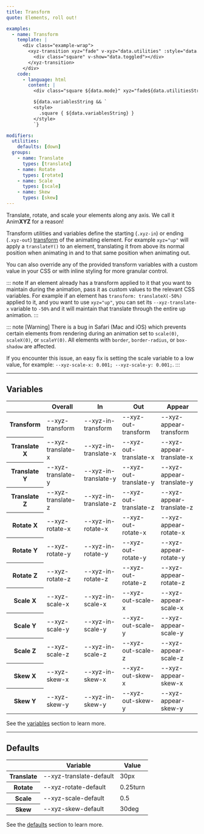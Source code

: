 ```yaml
---
title: Transform
quote: Elements, roll out!

examples:
  - name: Transform
    template: |
      <div class="example-wrap">
        <xyz-transition xyz="fade" v-xyz="data.utilities" :style="data.variables" v-on="data.listeners">
          <div class="square" v-show="data.toggled"></div>
        </xyz-transition>
      </div>
    code:
      - language: html
        content: |
          <div class="square ${data.mode}" xyz="fade${data.utilitiesString && ' ' + data.utilitiesString}"></div>

          ${data.variablesString && `
          <style>
            .square { ${data.variablesString} }
          </style>
          `}

modifiers:
  utilities:
    defaults: [down]
  groups:
    - name: Translate
      types: [translate]
    - name: Rotate
      types: [rotate]
    - name: Scale
      types: [scale]
    - name: Skew
      types: [skew]
---
```


Translate, rotate, and scale your elements along any axis. We call it Anim**XYZ** for a reason!

Transform utilities and variables define the starting (`.xyz-in`) or ending (`.xyz-out`) [transform](https://developer.mozilla.org/en-US/docs/Web/CSS/transform) of the animating element. For example `xyz="up"` will apply a `translateY()` to an element, translating it from above its normal position when animating in and to that same position when animating out.

You can also override any of the provided transform variables with a custom value in your CSS or with inline styling for more granular control.

::: note
If an element already has a transform applied to it that you want to maintain during the animation, pass it as custom values to the relevant CSS variables. For example if an element has `transform: translateX(-50%)` applied to it, and you want to use `xyz="up"`, you can set its `--xyz-translate-x` variable to `-50%` and it will maintain that translate through the entire up animation.
:::

::: note [Warning]
There is a bug in Safari (Mac and iOS) which prevents certain elements from rendering during an animation set to `scale(0)`, `scaleX(0)`, or `scaleY(0)`. All elements with `border`, `border-radius`, or `box-shadow` are affected.

If you encounter this issue, an easy fix is setting the scale variable to a low value, for example: `--xyz-scale-x: 0.001; --xyz-scale-y: 0.001;`.
:::

---
## Variables

<div class="variables-table table-wrap shadow-scroll">
  <table class="shadow-scroll-content">
    <thead>
      <tr>
        <th></th>
        <th>Overall</th>
        <th>In</th>
        <th>Out</th>
        <th>Appear</th>
      </tr>
    </thead>
    <tbody>
      <tr>
        <th scope="row">Transform</th>
        <td>--xyz-transform</td>
        <td>--xyz-in-transform</td>
        <td>--xyz-out-transform</td>
        <td>--xyz-appear-transform</td>
      </tr>
      <tr>
        <th scope="row">Translate X</th>
        <td>--xyz-translate-x</td>
        <td>--xyz-in-translate-x</td>
        <td>--xyz-out-translate-x</td>
        <td>--xyz-appear-translate-x</td>
      </tr>
      <tr>
        <th scope="row">Translate Y</th>
        <td>--xyz-translate-y</td>
        <td>--xyz-in-translate-y</td>
        <td>--xyz-out-translate-y</td>
        <td>--xyz-appear-translate-y</td>
      </tr>
      <tr>
        <th scope="row">Translate Z</th>
        <td>--xyz-translate-z</td>
        <td>--xyz-in-translate-z</td>
        <td>--xyz-out-translate-z</td>
        <td>--xyz-appear-translate-z</td>
      </tr>
      <tr>
        <th scope="row">Rotate X</th>
        <td>--xyz-rotate-x</td>
        <td>--xyz-in-rotate-x</td>
        <td>--xyz-out-rotate-x</td>
        <td>--xyz-appear-rotate-x</td>
      </tr>
      <tr>
        <th scope="row">Rotate Y</th>
        <td>--xyz-rotate-y</td>
        <td>--xyz-in-rotate-y</td>
        <td>--xyz-out-rotate-y</td>
        <td>--xyz-appear-rotate-y</td>
      </tr>
      <tr>
        <th scope="row">Rotate Z</th>
        <td>--xyz-rotate-z</td>
        <td>--xyz-in-rotate-z</td>
        <td>--xyz-out-rotate-z</td>
        <td>--xyz-appear-rotate-z</td>
      </tr>
      <tr>
        <th scope="row">Scale X</th>
        <td>--xyz-scale-x</td>
        <td>--xyz-in-scale-x</td>
        <td>--xyz-out-scale-x</td>
        <td>--xyz-appear-scale-x</td>
      </tr>
      <tr>
        <th scope="row">Scale Y</th>
        <td>--xyz-scale-y</td>
        <td>--xyz-in-scale-y</td>
        <td>--xyz-out-scale-y</td>
        <td>--xyz-appear-scale-y</td>
      </tr>
      <tr>
        <th scope="row">Scale Z</th>
        <td>--xyz-scale-z</td>
        <td>--xyz-in-scale-z</td>
        <td>--xyz-out-scale-z</td>
        <td>--xyz-appear-scale-z</td>
      </tr>
      <tr>
        <th scope="row">Skew X</th>
        <td>--xyz-skew-x</td>
        <td>--xyz-in-skew-x</td>
        <td>--xyz-out-skew-x</td>
        <td>--xyz-appear-skew-x</td>
      </tr>
      <tr>
        <th scope="row">Skew Y</th>
        <td>--xyz-skew-y</td>
        <td>--xyz-in-skew-y</td>
        <td>--xyz-out-skew-y</td>
        <td>--xyz-appear-skew-y</td>
      </tr>
    </tbody>
  </table>
</div>

See the [variables](#variables) section to learn more.

---
## Defaults

<div class="variables-table table-wrap shadow-scroll">
  <table class="shadow-scroll-content">
    <thead>
      <tr>
        <th></th>
        <th>Variable</th>
        <th>Value</th>
      </tr>
    </thead>
    <tbody>
      <tr>
        <th scope="row">Translate</th>
        <td>--xyz-translate-default</td>
        <td>30px</td>
      </tr>
      <tr>
        <th scope="row">Rotate</th>
        <td>--xyz-rotate-default</td>
        <td>0.25turn</td>
      </tr>
      <tr>
        <th scope="row">Scale</th>
        <td>--xyz-scale-default</td>
        <td>0.5</td>
      </tr>
      <tr>
        <th scope="row">Skew</th>
        <td>--xyz-skew-default</td>
        <td>30deg</td>
      </tr>
    </tbody>
  </table>
</div>

See the [defaults](#defaults) section to learn more.
